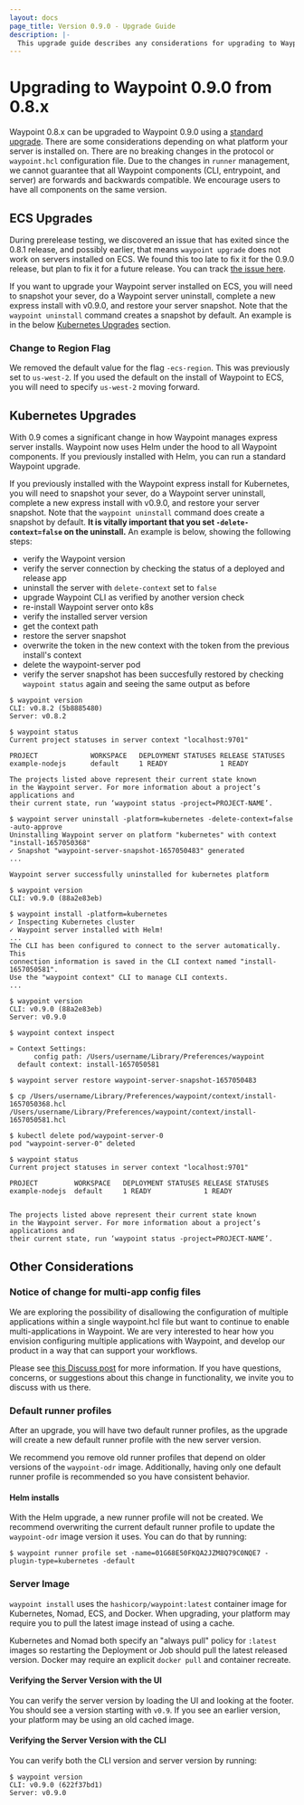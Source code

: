 ```yaml
---
layout: docs
page_title: Version 0.9.0 - Upgrade Guide
description: |-
  This upgrade guide describes any considerations for upgrading to Waypoint 0.9.0.
---
```


# Upgrading to Waypoint 0.9.0 from 0.8.x

Waypoint 0.8.x can be upgraded to Waypoint 0.9.0 using a [standard upgrade](../docs/upgrading#standard-upgrade).
There are some considerations depending on what platform your server is installed on.
There are no breaking changes in the protocol or `waypoint.hcl` configuration file.
Due to the changes in `runner` management, we cannot guarantee that all Waypoint
components (CLI, entrypoint, and server) are forwards and backwards
compatible. We encourage users to have all components on the same version.

## ECS Upgrades

During prerelease testing, we discovered an issue that has exited since the 0.8.1
release, and possibly earlier, that means `waypoint upgrade` does not work on
servers installed on ECS. We found this too late to fix it for the 0.9.0 release,
but plan to fix it for a future release. You can track [the issue here](https://github.com/hashicorp/waypoint/issues/3527).

If you want to upgrade your Waypoint server installed on ECS, you will need to
snapshot your sever, do a Waypoint server uninstall, complete a new express
install with v0.9.0, and restore your server snapshot. Note that the
`waypoint uninstall` command creates a snapshot by default.
An example is in the below [Kubernetes Upgrades](#kubernetes-upgrades) section.

### Change to Region Flag

We removed the default value for the flag `-ecs-region`. This was previously set
to `us-west-2`. If you used the default on the install of Waypoint to ECS, you will
need to specify `us-west-2` moving forward.

## Kubernetes Upgrades

With 0.9 comes a significant change in how Waypoint manages express server installs.
Waypoint now uses Helm under the hood to all Waypoint components. If you previously
installed with Helm, you can run a standard Waypoint upgrade.

If you previously installed with the Waypoint express install for Kubernetes,
you will need to snapshot your sever, do a Waypoint server uninstall, complete a
new express install with v0.9.0, and restore your server snapshot. Note that the
`waypoint uninstall` command does create a snapshot by default. **It is vitally
important that you set `-delete-context=false` on the uninstall.**
An example is below, showing the following steps:

- verify the Waypoint version
- verify the server connection by checking the status of a deployed and release app
- uninstall the server with `delete-context` set to `false`
- upgrade Waypoint CLI as verified by another version check
- re-install Waypoint server onto k8s
- verify the installed server version
- get the context path
- restore the server snapshot
- overwrite the token in the new context with the token from the previous install's context
- delete the waypoint-server pod
- verify the server snapshot has been succesfully restored by checking `waypoint status` again and seeing the same output as before

```shell-session
$ waypoint version
CLI: v0.8.2 (5b8885480)
Server: v0.8.2

$ waypoint status
Current project statuses in server context "localhost:9701"

PROJECT          	WORKSPACE	DEPLOYMENT STATUSES	RELEASE STATUSES
example-nodejs   	default  	1 READY            	1 READY

The projects listed above represent their current state known
in the Waypoint server. For more information about a project’s applications and
their current state, run ‘waypoint status -project=PROJECT-NAME’.

$ waypoint server uninstall -platform=kubernetes -delete-context=false -auto-approve
Uninstalling Waypoint server on platform "kubernetes" with context "install-1657050368"
✓ Snapshot "waypoint-server-snapshot-1657050483" generated
...

Waypoint server successfully uninstalled for kubernetes platform

$ waypoint version
CLI: v0.9.0 (88a2e83eb)

$ waypoint install -platform=kubernetes
✓ Inspecting Kubernetes cluster
✓ Waypoint server installed with Helm!
...
The CLI has been configured to connect to the server automatically. This
connection information is saved in the CLI context named "install-1657050581".
Use the "waypoint context" CLI to manage CLI contexts.
...

$ waypoint version
CLI: v0.9.0 (88a2e83eb)
Server: v0.9.0

$ waypoint context inspect

» Context Settings:
      config path: /Users/username/Library/Preferences/waypoint
  default context: install-1657050581

$ waypoint server restore waypoint-server-snapshot-1657050483

$ cp /Users/username/Library/Preferences/waypoint/context/install-1657050368.hcl /Users/username/Library/Preferences/waypoint/context/install-1657050581.hcl

$ kubectl delete pod/waypoint-server-0
pod "waypoint-server-0" deleted

$ waypoint status
Current project statuses in server context "localhost:9701"

PROJECT       	WORKSPACE	DEPLOYMENT STATUSES	RELEASE STATUSES
example-nodejs	default  	1 READY            	1 READY


The projects listed above represent their current state known
in the Waypoint server. For more information about a project’s applications and
their current state, run ‘waypoint status -project=PROJECT-NAME’.
```

## Other Considerations

### Notice of change for multi-app config files

We are exploring the possibility of disallowing the configuration of multiple
applications within a single waypoint.hcl file but want to continue to enable
multi-applications in Waypoint. We are very interested to hear how you
envision configuring multiple applications with Waypoint, and develop our
product in a way that can support your workflows.

Please see [this Discuss post](https://discuss.hashicorp.com/t/deprecating-projects-or-how-i-learned-to-love-apps/40888)
for more information. If you have questions, concerns, or suggestions
about this change in functionality, we invite you to discuss with us there.

### Default runner profiles

After an upgrade, you will have two default runner profiles, as the upgrade
will create a new default runner profile with the new server version.

We recommend you remove old runner profiles that depend on older versions of
the `waypoint-odr` image. Additionally, having only one default runner profile
is recommended so you have consistent behavior.

#### Helm installs

With the Helm upgrade, a new runner profile will not be created. We recommend
overwriting the current default runner profile to update the `waypoint-odr`
image version it uses. You can do that by running:

```shell-session
$ waypoint runner profile set -name=01G68E50FKQA2JZM8Q79C0NQE7 -plugin-type=kubernetes -default
```

### Server Image

`waypoint install` uses the `hashicorp/waypoint:latest` container image for
Kubernetes, Nomad, ECS, and Docker. When upgrading, your platform may require
you to pull the latest image instead of using a cache.

Kubernetes and Nomad both specify an "always pull" policy for `:latest` images
so restarting the Deployment or Job should pull the latest released version.
Docker may require an explicit `docker pull` and container recreate.

#### Verifying the Server Version with the UI

You can verify the server version by loading the UI and looking at the footer.
You should see a version starting with `v0.9`. If you see an earlier version,
your platform may be using an old cached image.

#### Verifying the Server Version with the CLI

You can verify both the CLI version and server version by running:

```shell-session
$ waypoint version
CLI: v0.9.0 (622f37bd1)
Server: v0.9.0
```
